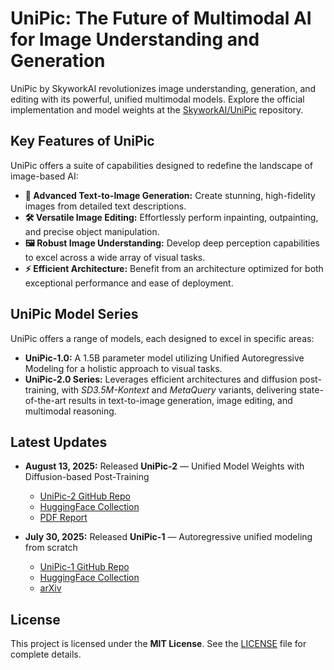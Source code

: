 # UniPic: The Future of Multimodal AI for Image Understanding and Generation

UniPic by SkyworkAI revolutionizes image understanding, generation, and editing with its powerful, unified multimodal models. Explore the official implementation and model weights at the [SkyworkAI/UniPic](https://github.com/SkyworkAI/UniPic) repository.

## Key Features of UniPic

UniPic offers a suite of capabilities designed to redefine the landscape of image-based AI:

*   **🎨 Advanced Text-to-Image Generation:** Create stunning, high-fidelity images from detailed text descriptions.
*   **🛠 Versatile Image Editing:**  Effortlessly perform inpainting, outpainting, and precise object manipulation.
*   **🖼 Robust Image Understanding:**  Develop deep perception capabilities to excel across a wide array of visual tasks.
*   **⚡ Efficient Architecture:** Benefit from an architecture optimized for both exceptional performance and ease of deployment.

## UniPic Model Series

UniPic offers a range of models, each designed to excel in specific areas:

*   **UniPic-1.0:** A 1.5B parameter model utilizing Unified Autoregressive Modeling for a holistic approach to visual tasks.
*   **UniPic-2.0 Series:** Leverages efficient architectures and diffusion post-training, with *SD3.5M-Kontext* and *MetaQuery* variants, delivering state-of-the-art results in text-to-image generation, image editing, and multimodal reasoning.

## Latest Updates

*   **August 13, 2025:** Released **UniPic-2** — Unified Model Weights with Diffusion-based Post-Training
    *   [UniPic-2 GitHub Repo](https://github.com/SkyworkAI/UniPic/blob/main/UniPic-2/README.md)
    *   [HuggingFace Collection](https://huggingface.co/collections/Skywork/skywork-unipic2-6899b9e1b038b24674d996fd)
    *   [PDF Report](https://github.com/SkyworkAI/UniPic/blob/main/UniPic-2/assets/pdf/UNIPIC2.pdf)

*   **July 30, 2025:** Released **UniPic-1** — Autoregressive unified modeling from scratch
    *   [UniPic-1 GitHub Repo](https://github.com/SkyworkAI/UniPic2/tree/main/UniPic-1)
    *   [HuggingFace Collection](https://huggingface.co/collections/Skywork/skywork-unipic-6888c0789cdb82457b2acf32)
    *   [arXiv](https://www.arxiv.org/abs/2508.03320)

## License

This project is licensed under the **MIT License**.  See the [LICENSE](LICENSE) file for complete details.